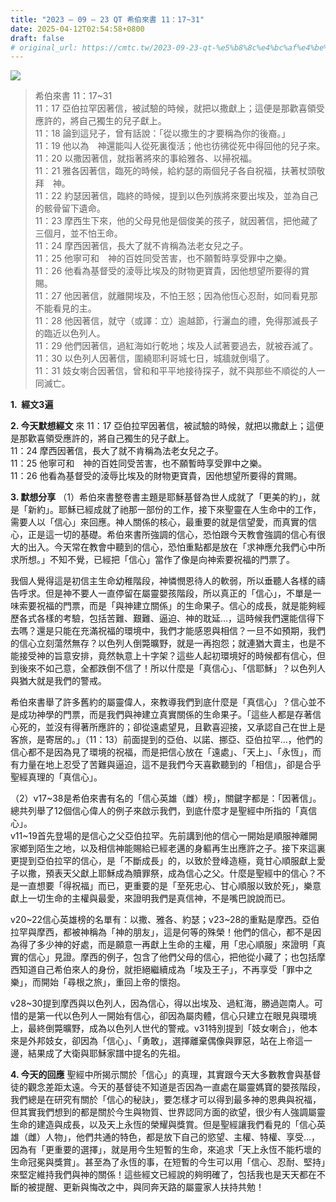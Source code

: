 ```yaml
---
title: "2023 – 09 – 23 QT 希伯來書 11：17~31"
date: 2025-04-12T02:54:58+0800
draft: false
# original_url: https://cmtc.tw/2023-09-23-qt-%e5%b8%8c%e4%bc%af%e4%be%86%e6%9b%b8-11%ef%bc%9a1731
---
```


![](/images/qt.jpg)
> 希伯來書 11：17\~31  
> 11：17 亞伯拉罕因著信，被試驗的時候，就把以撒獻上；這便是那歡喜領受應許的，將自己獨生的兒子獻上。  
> 11：18 論到這兒子，曾有話說：「從以撒生的才要稱為你的後裔。」  
> 11：19 他以為　神還能叫人從死裏復活；他也彷彿從死中得回他的兒子來。  
> 11：20 以撒因著信，就指著將來的事給雅各、以掃祝福。  
> 11：21 雅各因著信，臨死的時候，給約瑟的兩個兒子各自祝福，扶著杖頭敬拜　神。  
> 11：22 約瑟因著信，臨終的時候，提到以色列族將來要出埃及，並為自己的骸骨留下遺命。  
> 11：23 摩西生下來，他的父母見他是個俊美的孩子，就因著信，把他藏了三個月，並不怕王命。  
> 11：24 摩西因著信，長大了就不肯稱為法老女兒之子。  
> 11：25 他寧可和　神的百姓同受苦害，也不願暫時享受罪中之樂。  
> 11：26 他看為基督受的淩辱比埃及的財物更寶貴，因他想望所要得的賞賜。  
> 11：27 他因著信，就離開埃及，不怕王怒；因為他恆心忍耐，如同看見那不能看見的主。  
> 11：28 他因著信，就守（或譯：立）逾越節，行灑血的禮，免得那滅長子的臨近以色列人。  
> 11：29 他們因著信，過紅海如行乾地；埃及人試著要過去，就被吞滅了。  
> 11：30 以色列人因著信，圍繞耶利哥城七日，城牆就倒塌了。  
> 11：31 妓女喇合因著信，曾和和平平地接待探子，就不與那些不順從的人一同滅亡。

**1.  經文3遍**

**2. 今天默想經文**
來 11：17 亞伯拉罕因著信，被試驗的時候，就把以撒獻上；這便是那歡喜領受應許的，將自己獨生的兒子獻上。  
11：24 摩西因著信，長大了就不肯稱為法老女兒之子。  
11：25 他寧可和　神的百姓同受苦害，也不願暫時享受罪中之樂。  
11：26 他看為基督受的淩辱比埃及的財物更寶貴，因他想望所要得的賞賜。

**3. 默想分享**
（1）希伯來書整卷書主題是耶穌基督為世人成就了「更美的約」，就是「新約」。耶穌已經成就了祂那一部份的工作，接下來聖靈在人生命中的工作，需要人以「信心」來回應。神人關係的核心，最重要的就是信望愛，而真實的信心，正是這一切的基礎。希伯來書所強調的信心，恐怕跟今天教會強調的信心有很大的出入。今天常在教會中聽到的信心，恐怕重點都是放在「求神應允我們心中所求所想。」不知不覺，已經把「信心」當作了像是向神索要祝福的門票了。

我個人覺得這是初信主生命幼稚階段，神憐憫恩待人的軟弱，所以垂聽人各樣的禱告呼求。但是神不要人一直停留在屬靈嬰孩階段，所以真正的「信心」，不單是一味索要祝福的門票，而是「與神建立關係」的生命果子。信心的成長，就是能夠經歷各式各樣的考驗，包括苦難、艱難、逼迫、神的耽延…，這時候我們還能信得下去嗎？還是只能在充滿祝福的環境中，我們才能感恩與相信？一旦不如預期，我們的信心立刻蕩然無存？以色列人倒斃曠野，就是一再抱怨；就連猶大賣主，也是不能接受神的旨意安排，竟然執意上十字架？這些人起初環境好的時候都有信心，但到後來不如己意，全都跌倒不信了！所以什麼是「真信心」、「信耶穌」？以色列人與猶大就是我們的警戒。

希伯來書舉了許多舊約的屬靈偉人，來教導我們到底什麼是「真信心」？信心並不是成功神學的門票，而是我們與神建立真實關係的生命果子。「這些人都是存著信心死的，並沒有得著所應許的；卻從遠處望見，且歡喜迎接，又承認自己在世上是客旅，是寄居的。」（11：13）前面提到的亞伯、以諾、挪亞、亞伯拉罕…，他們的信心都不是因為見了環境的祝福，而是把信心放在「遠處」、「天上」、「永恆」，而有力量在地上忍受了苦難與逼迫，這不是我們今天喜歡聽到的「相信」，卻是合乎聖經真理的「真信心」。

（2）v17\~38是希伯來書有名的「信心英雄（雌）榜」，關鍵字都是：「因著信」。總共列舉了12個信心偉人的例子來啟示我們，到底什麼才是聖經中所指的「真信心」。  
v11\~19首先登場的是信心之父亞伯拉罕。先前講到他的信心一開始是順服神離開家鄉到陌生之地，以及相信神能賜給已經老邁的身軀再生出應許之子。接下來這裏更提到亞伯拉罕的信心，是「不斷成長」的，以致於登峰造極，竟甘心順服獻上愛子以撒，預表天父獻上耶穌成為贖罪祭，成為信心之父。什麼是聖經中的信心？不是一直想要「得祝福」而已，更重要的是「至死忠心、甘心順服以致於死」，樂意獻上一切生命的主權與最愛，來證明我們是真信神，不是嘴巴說說而已。

v20\~22信心英雄榜的名單有：以撒、雅各、約瑟；v23\~28的重點是摩西。亞伯拉罕與摩西，都被神稱為「神的朋友」，這是何等的殊榮！他們的信心，都不是因為得了多少神的好處，而是願意一再獻上生命的主權，用「忠心順服」來證明「真實的信心」見證。摩西的例子，包含了他們父母的信心，把他從小藏了；也包括摩西知道自己希伯來人的身份，就拒絕繼續成為「埃及王子」，不再享受「罪中之樂」，而開始「尋根之旅」，重回上帝的懷抱。

v28\~30提到摩西與以色列人，因為信心，得以出埃及、過紅海，勝過迦南人。可惜的是第一代以色列人一開始有信心，卻因為屬肉體，信心只建立在眼見與環境上，最終倒斃曠野，成為以色列人世代的警戒。v31特別提到「妓女喇合」，他本來是外邦妓女，卻因為「信心」、「勇敢」，選擇離棄偶像與罪惡，站在上帝這一邊，結果成了大衛與耶穌家譜中提名的先祖。

**4. 今天的回應**
聖經中所揭示關於「信心」的真理，其實跟今天大多數教會與基督徒的觀念差距太遠。今天的基督徒不知道是否因為一直處在屬靈媽寶的嬰孩階段，我們總是在研究有關於「信心的秘訣」，要怎樣才可以得到最多神的恩典與祝福，但其實我們想到的都是關於今生與物質、世界認同方面的欲望，很少有人強調屬靈生命的建造與成長，以及天上永恆的榮耀與獎賞。但是聖經讓我們看見的「信心英雄（雌）人物」，他們共通的特色，都是放下自己的慾望、主權、特權、享受…，因為有「更重要的選擇」，就是用今生短暫的生命，來追求「天上永恆不能朽壞的生命冠冕與獎賞」。甚至為了永恆的事，在短暫的今生可以用「信心、忍耐、堅持」來堅定維持我們與神的關係！這些經文已經說的夠明確了，包括我也是天天都在不斷的被提醒、更新與悔改之中，與同奔天路的屬靈家人扶持共勉！

